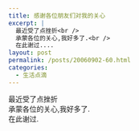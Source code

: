 ```yaml
---
title: 感谢各位朋友们对我的关心
excerpt: |
  最近受了点挫折<br />
  承蒙各位的关心,我好多了.<br />
  在此谢过....
layout: post
permalink: /posts/20060902-60.html
categories:
  - 生活点滴
---
```

最近受了点挫折  
承蒙各位的关心,我好多了.  
在此谢过.